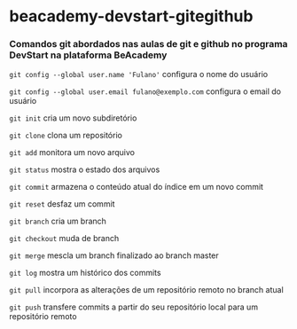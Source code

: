 # beacademy-devstart-gitegithub

### Comandos git abordados nas aulas de git e github no programa DevStart na plataforma BeAcademy

`git config --global user.name 'Fulano'` configura o nome do usuário

`git config --global user.email fulano@exemplo.com` configura o email do usuário

`git init` cria um novo subdiretório

`git clone` clona um repositório

`git add` monitora um novo arquivo

`git status` mostra o estado dos arquivos

`git commit` armazena o conteúdo atual do índice em um novo commit

`git reset` desfaz um commit

`git branch` cria um branch

`git checkout` muda de branch

`git merge` mescla um branch finalizado ao branch master

`git log` mostra um histórico dos commits

`git pull` incorpora as alterações de um repositório remoto no branch atual

`git push` transfere commits a partir do seu repositório local para um repositório remoto
